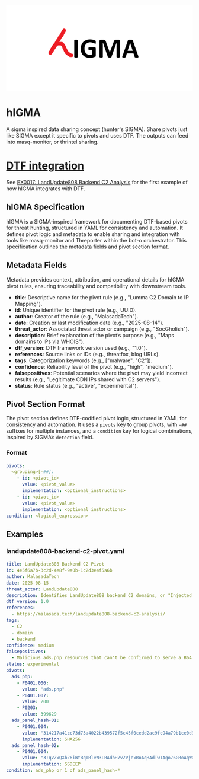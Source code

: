 
<div align="center">
  <img src="logo.png" alt="hIGMA Logo">
</div>

# hIGMA
A sigma inspired data sharing concept (hunter's SIGMA). Share pivots just like SIGMA except it specific to pivots and uses DTF. The outputs can feed into masq-monitor, or thrintel sharing.

# [DTF integration](https://github.com/MalasadaTech/defenders-threatmesh-framework)

See [EX0017: LandUpdate808 Backend C2 Analysis](https://github.com/MalasadaTech/defenders-threatmesh-framework/blob/main/examples/EX0017.md#higma) for the first example of how hIGMA integrates with DTF.

## hIGMA Specification

hIGMA is a SIGMA-inspired framework for documenting DTF-based pivots for threat hunting, structured in YAML for consistency and automation. It defines pivot logic and metadata to enable sharing and integration with tools like masq-monitor and Threporter within the bot-o orchestrator. This specification outlines the metadata fields and pivot section format.

## Metadata Fields

Metadata provides context, attribution, and operational details for hIGMA pivot rules, ensuring traceability and compatibility with downstream tools.

- **title**: Descriptive name for the pivot rule (e.g., "Lumma C2 Domain to IP Mapping").
- **id**: Unique identifier for the pivot rule (e.g., UUID).
- **author**: Creator of the rule (e.g., "MalasadaTech").
- **date**: Creation or last modification date (e.g., "2025-08-14").
- **threat_actor**: Associated threat actor or campaign (e.g., "SocGholish").
- **description**: Brief explanation of the pivot’s purpose (e.g., "Maps domains to IPs via WHOIS").
- **dtf_version**: DTF framework version used (e.g., "1.0").
- **references**: Source links or IDs (e.g., threatfox, blog URLs).
- **tags**: Categorization keywords (e.g., ["malware", "C2"]).
- **confidence**: Reliability level of the pivot (e.g., "high", "medium").
- **falsepositives**: Potential scenarios where the pivot may yield incorrect results (e.g., "Legitimate CDN IPs shared with C2 servers").
- **status**: Rule status (e.g., "active", "experimental").

## Pivot Section Format

The pivot section defines DTF-codified pivot logic, structured in YAML for consistency and automation. It uses a `pivots` key to group pivots, with `-##` suffixes for multiple instances, and a `condition` key for logical combinations, inspired by SIGMA’s `detection` field.

### Format
```yaml
pivots:
  <grouping>[-##]:
    - id: <pivot_id>
      value: <pivot_value>
      implementation: <optional_instructions>
    - id: <pivot_id>
      value: <pivot_value>
      implementation: <optional_instructions>
condition: <logical_expression>
```

## Examples

### landupdate808-backend-c2-pivot.yaml
```yaml
title: LandUpdate808 Backend C2 Pivot
id: 4e5f6a7b-3c2d-4e8f-9a0b-1c2d3e4f5a6b
author: MalasadaTech
date: 2025-08-15
threat_actor: LandUpdate808
description: Identifies LandUpdate808 backend C2 domains, or "Injected Link Providers", that provide the injected link to load the LandUpdate808 exploit kit. These normally return a B64-encoded string that is the injected URL. This search will return the scan jobs that scanned the ads.php route, got a 200 response, and is hosted on AS399629.
dtf_version: 1.0
references:
  - https://malasada.tech/landupdate808-backend-c2-analysis/
tags:
  - C2
  - domain
  - backend
confidence: medium
falsepositives:
  - Malicious ads.php resources that can't be confirmed to serve a B64 encoded string.
status: experimental
pivots:
  ads_php:
    - P0401.006:
      value: "ads.php"
    - P0401.007:
      value: 200
    - P0203:
      value: 399629
  ads_panel_hash-01:
    - P0401.004:
      value: "314217a41cc73d73a4022b439572f5c45f0cedd2ac9fc94a79b1ce0d37d5a43c"
      implementation: SHA256
  ads_panel_hash-02:
    - P0401.004:
      value: "3:qVZxQXbZ6iWtBqTRlvN3LBAdhH7vZVjexRoAqRAdTwIAqo76GRoAqWQoMhFIeAqM:qzxO96PKvp2dhHiXdq3v7rdqWQoMTpAN"
      implementation: SSDEEP  
condition: ads_php or 1 of ads_panel_hash-*
```

